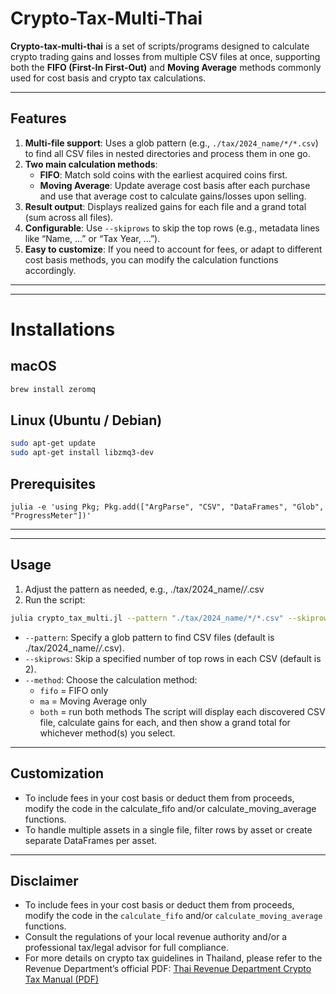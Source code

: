 # Crypto-Tax-Multi-Thai
**Crypto-tax-multi-thai** is a set of scripts/programs designed to calculate crypto trading gains and losses from multiple CSV files at once, supporting both the **FIFO (First-In First-Out)** and **Moving Average** methods commonly used for cost basis and crypto tax calculations.

---

## Features

1. **Multi-file support**: Uses a glob pattern (e.g., `./tax/2024_name/*/*.csv`) to find all CSV files in nested directories and process them in one go.  
2. **Two main calculation methods**:  
   - **FIFO**: Match sold coins with the earliest acquired coins first.  
   - **Moving Average**: Update average cost basis after each purchase and use that average cost to calculate gains/losses upon selling.  
3. **Result output**: Displays realized gains for each file and a grand total (sum across all files).  
4. **Configurable**: Use `--skiprows` to skip the top rows (e.g., metadata lines like “Name, ...” or “Tax Year, ...”).  
5. **Easy to customize**: If you need to account for fees, or adapt to different cost basis methods, you can modify the calculation functions accordingly.

---

---
# Installations
## macOS
```bash
brew install zeromq
```
## Linux (Ubuntu / Debian)
```bash
sudo apt-get update
sudo apt-get install libzmq3-dev
```
## Prerequisites
```
julia -e 'using Pkg; Pkg.add(["ArgParse", "CSV", "DataFrames", "Glob", "ProgressMeter"])'
```
---

---
## Usage
1. Adjust the pattern as needed, e.g., ./tax/2024_name/*/*.csv
2. Run the script:
```bash
julia crypto_tax_multi.jl --pattern "./tax/2024_name/*/*.csv" --skiprows 2 --method both
```

- `--pattern`: Specify a glob pattern to find CSV files (default is ./tax/2024_name/*/*.csv).
- `--skiprows`: Skip a specified number of top rows in each CSV (default is 2).
- `--method`: Choose the calculation method:
    - `fifo` = FIFO only
    - `ma` = Moving Average only
    - `both` = run both methods
The script will display each discovered CSV file, calculate gains for each, and then show a grand total for whichever method(s) you select.

---

## Customization

- To include fees in your cost basis or deduct them from proceeds, modify the code in the calculate_fifo and/or calculate_moving_average functions.
- To handle multiple assets in a single file, filter rows by asset or create separate DataFrames per asset.

---

## Disclaimer

- To include fees in your cost basis or deduct them from proceeds, modify the code in the `calculate_fifo` and/or `calculate_moving_average` functions.
- Consult the regulations of your local revenue authority and/or a professional tax/legal advisor for full compliance.
- For more details on crypto tax guidelines in Thailand, please refer to the Revenue Department’s official PDF: [Thai Revenue Department Crypto Tax Manual (PDF)](https://www.rd.go.th/fileadmin/user_upload/lorkhor/information/manual_crypto_310165.pdf)
